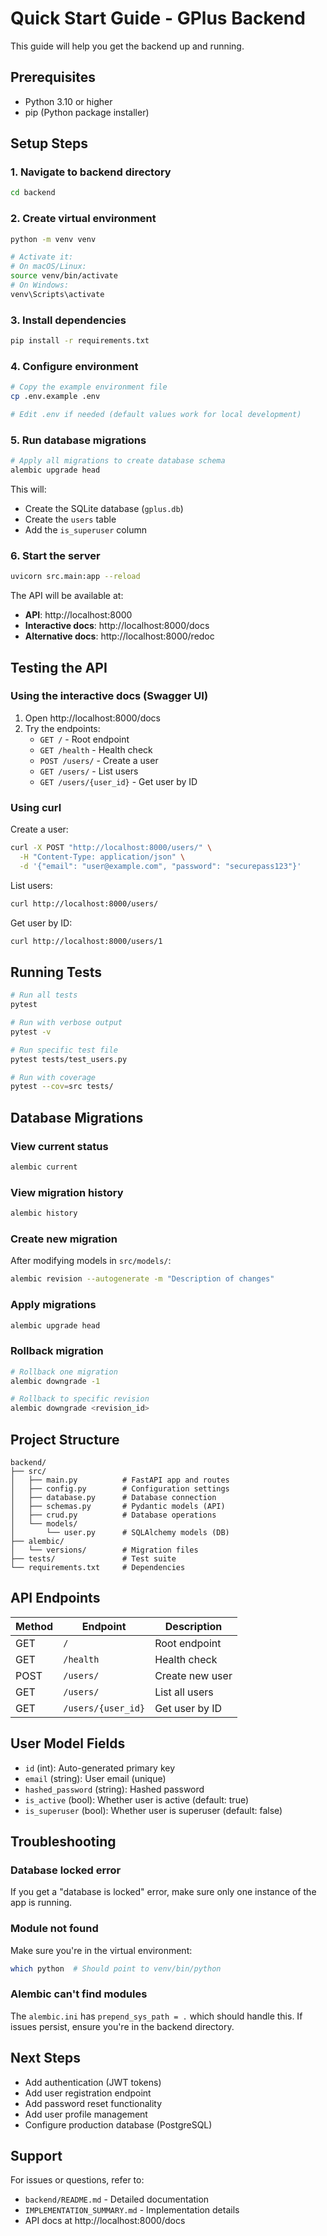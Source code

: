 # Quick Start Guide - GPlus Backend

This guide will help you get the backend up and running.

## Prerequisites

- Python 3.10 or higher
- pip (Python package installer)

## Setup Steps

### 1. Navigate to backend directory
```bash
cd backend
```

### 2. Create virtual environment
```bash
python -m venv venv

# Activate it:
# On macOS/Linux:
source venv/bin/activate
# On Windows:
venv\Scripts\activate
```

### 3. Install dependencies
```bash
pip install -r requirements.txt
```

### 4. Configure environment
```bash
# Copy the example environment file
cp .env.example .env

# Edit .env if needed (default values work for local development)
```

### 5. Run database migrations
```bash
# Apply all migrations to create database schema
alembic upgrade head
```

This will:
- Create the SQLite database (`gplus.db`)
- Create the `users` table
- Add the `is_superuser` column

### 6. Start the server
```bash
uvicorn src.main:app --reload
```

The API will be available at:
- **API**: http://localhost:8000
- **Interactive docs**: http://localhost:8000/docs
- **Alternative docs**: http://localhost:8000/redoc

## Testing the API

### Using the interactive docs (Swagger UI)
1. Open http://localhost:8000/docs
2. Try the endpoints:
   - `GET /` - Root endpoint
   - `GET /health` - Health check
   - `POST /users/` - Create a user
   - `GET /users/` - List users
   - `GET /users/{user_id}` - Get user by ID

### Using curl

Create a user:
```bash
curl -X POST "http://localhost:8000/users/" \
  -H "Content-Type: application/json" \
  -d '{"email": "user@example.com", "password": "securepass123"}'
```

List users:
```bash
curl http://localhost:8000/users/
```

Get user by ID:
```bash
curl http://localhost:8000/users/1
```

## Running Tests

```bash
# Run all tests
pytest

# Run with verbose output
pytest -v

# Run specific test file
pytest tests/test_users.py

# Run with coverage
pytest --cov=src tests/
```

## Database Migrations

### View current status
```bash
alembic current
```

### View migration history
```bash
alembic history
```

### Create new migration
After modifying models in `src/models/`:
```bash
alembic revision --autogenerate -m "Description of changes"
```

### Apply migrations
```bash
alembic upgrade head
```

### Rollback migration
```bash
# Rollback one migration
alembic downgrade -1

# Rollback to specific revision
alembic downgrade <revision_id>
```

## Project Structure

```
backend/
├── src/
│   ├── main.py          # FastAPI app and routes
│   ├── config.py        # Configuration settings
│   ├── database.py      # Database connection
│   ├── schemas.py       # Pydantic models (API)
│   ├── crud.py          # Database operations
│   └── models/
│       └── user.py      # SQLAlchemy models (DB)
├── alembic/
│   └── versions/        # Migration files
├── tests/               # Test suite
└── requirements.txt     # Dependencies
```

## API Endpoints

| Method | Endpoint | Description |
|--------|----------|-------------|
| GET | `/` | Root endpoint |
| GET | `/health` | Health check |
| POST | `/users/` | Create new user |
| GET | `/users/` | List all users |
| GET | `/users/{user_id}` | Get user by ID |

## User Model Fields

- `id` (int): Auto-generated primary key
- `email` (string): User email (unique)
- `hashed_password` (string): Hashed password
- `is_active` (bool): Whether user is active (default: true)
- `is_superuser` (bool): Whether user is superuser (default: false)

## Troubleshooting

### Database locked error
If you get a "database is locked" error, make sure only one instance of the app is running.

### Module not found
Make sure you're in the virtual environment:
```bash
which python  # Should point to venv/bin/python
```

### Alembic can't find modules
The `alembic.ini` has `prepend_sys_path = .` which should handle this. If issues persist, ensure you're in the backend directory.

## Next Steps

- Add authentication (JWT tokens)
- Add user registration endpoint
- Add password reset functionality
- Add user profile management
- Configure production database (PostgreSQL)

## Support

For issues or questions, refer to:
- `backend/README.md` - Detailed documentation
- `IMPLEMENTATION_SUMMARY.md` - Implementation details
- API docs at http://localhost:8000/docs
